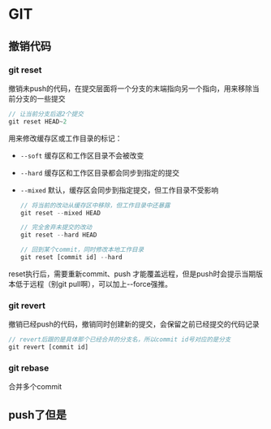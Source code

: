 # GIT

## 撤销代码
### git reset 
撤销未push的代码，在提交层面将一个分支的末端指向另一个指向，用来移除当前分支的一些提交

  ```js
  // 让当前分支后退2个提交
  git reset HEAD~2
  ```

用来修改缓存区或工作目录的标记：
- `--soft` 缓存区和工作区目录不会被改变
- `--hard` 缓存区和工作区目录都会同步到指定的提交
- `--mixed` 默认，缓存区会同步到指定提交，但工作目录不受影响

  ```js
  // 将当前的改动从缓存区中移除，但工作目录中还暴露
  git reset --mixed HEAD

  // 完全舍弃未提交的改动
  git reset --hard HEAD

  // 回到某个commit，同时修改本地工作目录
  git reset [commit id] --hard
  ```

reset执行后，需要重新commit、push 才能覆盖远程，但是push时会提示当期版本低于远程（别git pull啊），可以加上--force强推。

### git revert 
撤销已经push的代码，撤销同时创建新的提交，会保留之前已经提交的代码记录

```js
// revert后跟的是具体那个已经合并的分支名，所以commit id号对应的是分支
git revert [commit id]
```

### git rebase 
合并多个commit

## push了但是